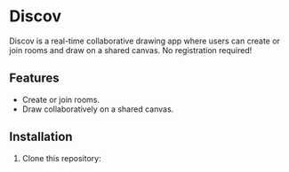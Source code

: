 # Discov

Discov is a real-time collaborative drawing app where users can create or join rooms and draw on a shared canvas. No registration required!

## Features
- Create or join rooms.
- Draw collaboratively on a shared canvas.

## Installation
1. Clone this repository:
